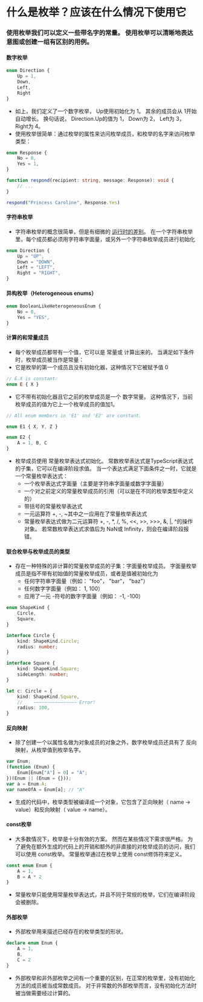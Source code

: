 # 什么是枚举？应该在什么情况下使用它
### 使用枚举我们可以定义一些带名字的常量。 使用枚举可以清晰地表达意图或创建一组有区别的用例。
#### 数字枚举
```typescript
enum Direction {
    Up = 1,
    Down,
    Left,
    Right
}
```
- 如上，我们定义了一个数字枚举， Up使用初始化为 1。 其余的成员会从 1开始自动增长。 换句话说， Direction.Up的值为 1， Down为 2， Left为 3， Right为 4。
- 使用枚举很简单：通过枚举的属性来访问枚举成员，和枚举的名字来访问枚举类型：
```typescript
enum Response {
    No = 0,
    Yes = 1,
}

function respond(recipient: string, message: Response): void {
    // ...
}

respond("Princess Caroline", Response.Yes)
```
#### 字符串枚举
- 字符串枚举的概念很简单，但是有细微的 [运行时的差别](https://www.tslang.cn/docs/handbook/enums.html#enums-at-runtime)。 在一个字符串枚举里，每个成员都必须用字符串字面量，或另外一个字符串枚举成员进行初始化
```typescript
enum Direction {
    Up = "UP",
    Down = "DOWN",
    Left = "LEFT",
    Right = "RIGHT",
}
```

#### 异构枚举（Heterogeneous enums）
```typescript
enum BooleanLikeHeterogeneousEnum {
    No = 0,
    Yes = "YES",
}
```

#### 计算的和常量成员
- 每个枚举成员都带有一个值，它可以是 常量或 计算出来的。 当满足如下条件时，枚举成员被当作是常量：
- 它是枚举的第一个成员且没有初始化器，这种情况下它被赋予值 0
```typescript
// E.X is constant:
enum E { X }
```
- 它不带有初始化器且它之前的枚举成员是一个 数字常量。 这种情况下，当前枚举成员的值为它上一个枚举成员的值加1。
```typescript
// All enum members in 'E1' and 'E2' are constant.

enum E1 { X, Y, Z }

enum E2 {
    A = 1, B, C
}
```
- 枚举成员使用 常量枚举表达式初始化。 常数枚举表达式是TypeScript表达式的子集，它可以在编译阶段求值。 当一个表达式满足下面条件之一时，它就是一个常量枚举表达式：
    - 一个枚举表达式字面量（主要是字符串字面量或数字字面量）
    - 一个对之前定义的常量枚举成员的引用（可以是在不同的枚举类型中定义的）
    - 带括号的常量枚举表达式
    - 一元运算符 +, -, ~其中之一应用在了常量枚举表达式
    - 常量枚举表达式做为二元运算符 +, -, *, /, %, <<, >>, >>>, &, |, ^的操作对象。 若常数枚举表达式求值后为 NaN或 Infinity，则会在编译阶段报错。
    
#### 联合枚举与枚举成员的类型
- 存在一种特殊的非计算的常量枚举成员的子集：字面量枚举成员。 字面量枚举成员是指不带有初始值的常量枚举成员，或者是值被初始化为
  - 任何字符串字面量（例如： "foo"， "bar"， "baz"）
  - 任何数字字面量（例如： 1, 100）
  - 应用了一元 -符号的数字字面量（例如： -1, -100）

```typescript
enum ShapeKind {
    Circle,
    Square,
}

interface Circle {
    kind: ShapeKind.Circle;
    radius: number;
}

interface Square {
    kind: ShapeKind.Square;
    sideLength: number;
}

let c: Circle = {
    kind: ShapeKind.Square,
    //    ~~~~~~~~~~~~~~~~ Error!
    radius: 100,
}
```

#### 反向映射
- 除了创建一个以属性名做为对象成员的对象之外，数字枚举成员还具有了 反向映射，从枚举值到枚举名字。
```typescript
var Enum;
(function (Enum) {
    Enum[Enum["A"] = 0] = "A";
})(Enum || (Enum = {}));
var a = Enum.A;
var nameOfA = Enum[a]; // "A"
```
- 生成的代码中，枚举类型被编译成一个对象，它包含了正向映射（ name -> value）和反向映射（ value -> name）。

#### const枚举
- 大多数情况下，枚举是十分有效的方案。 然而在某些情况下需求很严格。 为了避免在额外生成的代码上的开销和额外的非直接的对枚举成员的访问，我们可以使用 const枚举。 常量枚举通过在枚举上使用 const修饰符来定义。
```typescript
const enum Enum {
    A = 1,
    B = A * 2
}
```
- 常量枚举只能使用常量枚举表达式，并且不同于常规的枚举，它们在编译阶段会被删除。

#### 外部枚举
- 外部枚举用来描述已经存在的枚举类型的形状。
```typescript
declare enum Enum {
    A = 1,
    B,
    C = 2
}
```
- 外部枚举和非外部枚举之间有一个重要的区别，在正常的枚举里，没有初始化方法的成员被当成常数成员。 对于非常数的外部枚举而言，没有初始化方法时被当做需要经过计算的。